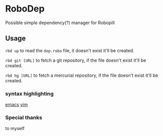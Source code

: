 # RoboDep
Possible simple dependency(?) manager for Robopill

## Usage
```rbd up``` to read the ```dep.robo``` file, it doesn't exist it'll be created.

```rbd git [URL]``` to fetch a git repository, if the file doesn't exist it'll be created.

```rbd hg [URL]``` to fetch a mercurial repository, if the file doesn't exist it'll be created.

### syntax highlighting
[emacs](https://github.com/hyakuburns/robodep.el)
[vim](https://github.com/hyakuburns/robodep.vim)

### Special thanks 
to myself
